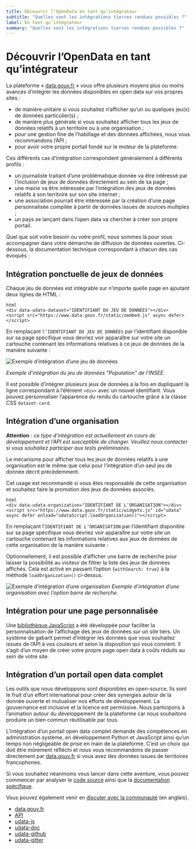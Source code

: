 ```yaml
---
title: Découvrir l’OpenData en tant qu’intégrateur
subtitle: "Quelles sont les intégrations tierces rendues possibles ?"
label: En tant qu’intégrateur
summary: "Quelles sont les intégrations tierces rendues possibles ?"
---
```


# Découvrir l’OpenData en tant qu’intégrateur

La plateforme « [data.gouv.fr](https://www.data.gouv.fr) » vous offre plusieurs moyens plus ou moins avancés d’intégrer les données disponibles en open data sur vos propres sites :

- de manière unitaire si vous souhaitez n’afficher qu’un ou quelques jeu(x) de données particulier(s) ;
- de manière plus générale si vous souhaitez afficher tous les jeux de données relatifs à un territoire ou à une organisation ;
- pour une gestion fine de l’habillage et des données affichées, nous vous recommandons l’API ;
- pour avoir votre propre portail fondé sur le moteur de la plateforme.

Ces différents cas d’intégration correspondent généralement à différents profils :

- un journaliste traitant d’une problématique donnée va être intéressé par l’inclusion de jeux de données directement au sein de sa page ;
- une mairie va être intéressée par l’intégration des jeux de données relatifs à son territoire sur son site internet ;
- une association pourrait être intéressée par la création d’une page personnalisée compilée à partir de données issues de sources multiples ;
- un pays se lançant dans l’open data va chercher à créer son propre portail.

Quel que soit votre besoin ou votre profil, nous sommes là pour vous accompagner dans votre démarche de diffusion de données ouvertes. Ci-dessous, la documentation technique correspondant à chacun des cas évoqués :

## Intégration ponctuelle de jeux de données

Chaque jeu de données est intégrable sur n’importe quelle page en ajoutant deux lignes de HTML :

```
html
<div data-udata-dataset="IDENTIFIANT DU JEU DE DONNÉES"></div>
<script src="https://www.data.gouv.fr/static/oembed.js" async defer></script>
```

En remplaçant `l’IDENTIFIANT DU JEU DE DONNÉES` par l’identifiant disponible sur sa page spécifique vous devriez voir apparaître sur votre site un cartouche contenant les informations relatives à ce jeux de données de la manière suivante :

![Exemple d’intégration d’une jeu de données](/img/faq/integration/exemple-dataset.png)

_Exemple d’intégration du jeu de données "Population" de l’INSEE._

Il est possible d’intégrer plusieurs jeux de données à la fois en dupliquant la ligne correspondant à l’élément `<div>` avec un nouvel identifiant. Vous pouvez personnaliser l’apparence du rendu du cartouche grâce à la classe CSS `dataset-card`.

## Intégration d’une organisation

**Attention** : _ce type d’intégration est actuellement en cours de développement et l’API est susceptible de changer. Veuillez nous contacter si vous souhaitez participer aux tests préliminaires._

Le mécanisme pour afficher tous les jeux de données relatifs à une organisation est le même que celui pour l’intégration d’un seul jeu de donnée décrit précédemment.

Cet usage est recommandé si vous êtes responsable de cette organisation et souhaitez faire la promotion des jeux de données associés.

```
html
<div data-udata-organization="IDENTIFIANT DE L’ORGANISATION"></div>
<script src="https://www.data.gouv.fr/static/widgets.js" id="udata" async defer onload="udataScript.loadOrganization()"></script>
```

En remplaçant l’`IDENTIFIANT DE L’ORGANISATION` par l’identifiant disponible sur sa page spécifique vous devriez voir apparaître sur votre site un cartouche contenant les informations relatives aux jeux de données de cette organisation de la manière suivante :

Optionnellement, il est possible d’afficher une barre de recherche pour laisser la possibilité au visiteur de filtrer la liste des jeux de données affichés. Cela est activé en passant l’option `{withSearch: true}` à la méthode `loadOrganization()` ci-dessus.

![Exemple d’intégration d’une organisation](/img/faq/integration/exemple-organisation.png) _Exemple d’intégration d’une organisation avec l’option barre de recherche._

## Intégration pour une page personnalisée

Une [bibliothèque JavaScript](https://github.com/datakode/metaclic) a été développée pour faciliter la personnalisation de l’affichage des jeux de données sur un site tiers. Un système de gabarit permet d’intégrer les données que vous souhaitez issues de l’API à vos couleurs et selon la disposition qui vous convient. Il s’agit d’un moyen de créer votre propre page open data à coûts réduits au sein de votre site.

## Intégration d’un portail open data complet

Les outils que nous développons sont disponibles en open-source. Ils sont le fruit d’un effort international pour créer des synergies autour de la donnée ouverte et mutualiser nos efforts de développement. La gouvernance est inclusive et la licence est permissive. Nous participons à l’animation autour du développement de la plateforme car nous souhaitons produire un bien commun réutilisable par tous.

L’intégration d’un portail open data complet demande des compétences en administration système, en développement Python et JavaScript ainsi qu’un temps non négligeable de prise en main de la plateforme. C’est un choix qui doit être mûrement réfléchi et nous vous recommandons de passer directement par [data.gouv.fr](ttps://www.data.gouv.fr) si vous avez des données issues de territoires francophones.

Si vous souhaitez néanmoins vous lancer dans cette aventure, vous pouvez commencer par analyser le [code source](https://github.com/opendatateam/udata) ainsi que la [documentation spécifique](https://udata.readthedocs.io/en/stable/).

Vous pouvez également venir en [discuter avec la communauté](udata-gitter) (en anglais).

- [data.gouv.fr](https://www.data.gouv.fr)
- [API](https://www.data.gouv.fr/fr/apidoc/)
- [udata-js](https://github.com/DepthFrance/udata-js)
- [udata-doc](http://udata.readthedocs.io/en/latest)
- [udata-github](https://github.com/opendatateam/udata)
- [udata-gitter](https://gitter.im/opendatateam/udata)
